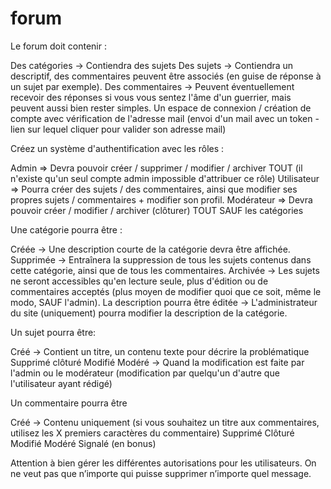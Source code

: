 # forum

Le forum doit contenir :

Des catégories -> Contiendra des sujets
Des sujets -> Contiendra un descriptif, des commentaires peuvent être associés (en guise de réponse à un sujet par exemple).
Des commentaires ->  Peuvent éventuellement recevoir des réponses si vous vous sentez l'âme d'un guerrier, mais peuvent aussi bien rester simples.
Un espace de connexion / création de compte avec vérification de l'adresse mail (envoi d'un mail avec un token - lien sur lequel cliquer pour valider son adresse mail)


Créez un système d'authentification avec les rôles :

Admin => Devra pouvoir créer / supprimer / modifier / archiver TOUT (il n'existe qu'un seul compte admin impossible d'attribuer ce rôle)
Utilisateur => Pourra créer des sujets / des commentaires, ainsi que modifier ses propres sujets / commentaires + modifier son profil.
Modérateur => Devra pouvoir créer / modifier / archiver (clôturer) TOUT SAUF les catégories

Une catégorie pourra être :

Créée -> Une description courte de la catégorie devra être affichée.
Supprimée -> Entraînera la suppression de tous les sujets contenus dans cette catégorie, ainsi que de tous les commentaires.
Archivée -> Les sujets ne seront accessibles qu'en lecture seule, plus d'édition ou de commentaires acceptés (plus moyen de modifier quoi que ce soit, même le modo, SAUF l'admin).
La description pourra être éditée -> L'administrateur du site (uniquement) pourra modifier la description de la catégorie.

Un sujet pourra être:

Créé -> Contient un titre, un contenu texte pour décrire la problématique
Supprimé
clôturé
Modifié
Modéré -> Quand la modification est faite par l'admin ou le modérateur (modification par quelqu'un d'autre que l'utilisateur ayant rédigé)

Un commentaire pourra être

Créé -> Contenu uniquement (si vous souhaitez un titre aux commentaires, utilisez les X premiers caractères du commentaire)
Supprimé
Clôturé
Modifié
Modéré
Signalé (en bonus)


Attention à bien gérer les différentes autorisations pour les utilisateurs. On ne veut pas que n’importe qui puisse supprimer n’importe quel message.